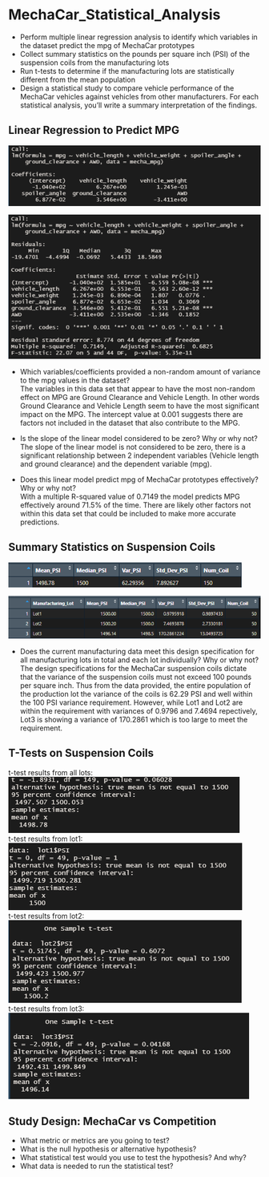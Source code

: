 # MechaCar_Statistical_Analysis

 - Perform multiple linear regression analysis to identify which variables in the dataset predict the mpg of MechaCar prototypes
 - Collect summary statistics on the pounds per square inch (PSI) of the suspension coils from the manufacturing lots
 - Run t-tests to determine if the manufacturing lots are statistically different from the mean population
 - Design a statistical study to compare vehicle performance of the MechaCar vehicles against vehicles from other manufacturers. For each statistical analysis, you’ll write a summary interpretation of the findings.

## Linear Regression to Predict MPG

![ mpgLineReg](img/mpgLineReg.PNG)

![ mpgSummary](img/mpgSummary.PNG)

 - Which variables/coefficients provided a non-random amount of variance to the mpg values in the dataset? <br/>
The variables in this data set that appear to have the most non-random effect on MPG are Ground Clearance and Vehicle Length.  In other words Ground Clearance and Vehicle Length seem to have the most significant impact on the MPG. The intercept value at 0.001 suggests there are factors not included in the dataset that also contribute to the MPG.

 - Is the slope of the linear model considered to be zero? Why or why not? <br/>
The slope of the linear model is not considered to be zero, there is a significant relationship between 2 independent variables (Vehicle length and ground clearance) and the dependent variable (mpg).

 - Does this linear model predict mpg of MechaCar prototypes effectively? Why or why not? <br/>
With a multiple R-squared value of 0.7149 the model predicts MPG effectively around 71.5% of the time. There are likely other factors not within this data set that could be included to make more accurate predictions.

## Summary Statistics on Suspension Coils

![ total_summary_table](img/total_summary_table.PNG)

![ lot_summary_table](img/lot_summary_table.PNG)

 - Does the current manufacturing data meet this design specification for all manufacturing lots in total and each lot individually? Why or why not?<br/>
The design specifications for the MechaCar suspension coils dictate that the variance of the suspension coils must not exceed 100 pounds per square inch. Thus from the data provided, the entire population of the production lot the variance of the coils is 62.29 PSI and well within the 100 PSI variance requirement. However, while Lot1 and Lot2 are within the requirement with variances of 0.9796 and 7.4694 repectively, Lot3 is showing a variance of 170.2861 which is too large to meet the requirement.

## T-Tests on Suspension Coils

t-test results from all lots:<br/>
![ t_test1](img/t_test1.PNG)<br/>
t-test results from lot1:<br/>
![ lot1_t_test](img/lot1_t_test.PNG)<br/>
t-test results from lot2:<br/>
![ lot2_t_test](img/lot2_t_test.PNG)<br/>
t-test results from lot3:<br/>
![ lot3_t_test](img/lot3_t_test.PNG)<br/>


## Study Design: MechaCar vs Competition

 - What metric or metrics are you going to test?
 - What is the null hypothesis or alternative hypothesis?
 - What statistical test would you use to test the hypothesis? And why?
 - What data is needed to run the statistical test?